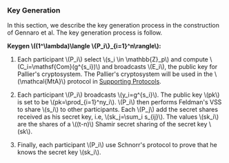### Key Generation

In this section, we describe the key generation process in the construction of Gennaro et al. The key generation process is follow.

**Keygen \\((1^\lambda)\langle \\{P_i\\}_{i=1}^n\rangle\\):**

1. Each participant \\(P_i\\) select \\(s_i \in \mathbb{Z}_p\\) and compute \\(C_i=\mathsf{Com}(g^{s_i})\\) and broadcasts \\(E_i\\), the public key for Pallier's cryptosystem. The Pallier's cryptosystem will be used in the \\(\mathcal{MtA}\\) protocol in [Supporting Protocols](./supporting-algorithms.md).

2. Each participant \\(P_i\\) broadcasts \\(y_i=g^{s_i}\\). The public key \\(pk\\) is set to be \\(pk=\prod_{i=1}^ny_i\\). \\(P_i\\) then performs Feldman's VSS to share \\(s_i\\) to other participants.  Each \\(P_j\\) add the secret shares received as his secret key, i.e, \\(sk_j=\sum_i s_{ij}\\). The values \\(sk_i\\) are the shares of a \\((t-n)\\) Shamir secret sharing of the secret key \\(sk\\).

3. Finally, each participant \\(P_i\\) use Schnorr's protocol to prove that he knows the secret key \\(sk_i\\).